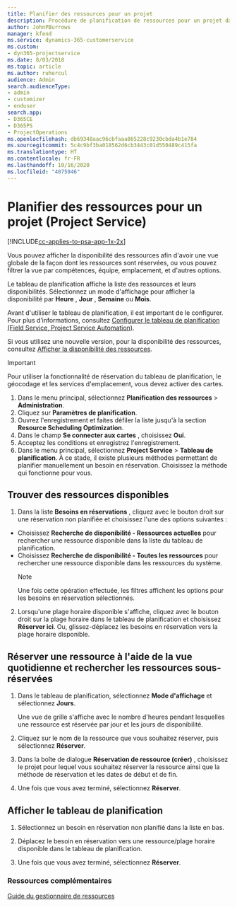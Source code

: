```yaml
---
title: Planifier des ressources pour un projet
description: Procédure de planification de ressources pour un projet dans Project Service
author: JohnPBurrows
manager: kfend
ms.service: dynamics-365-customerservice
ms.custom:
- dyn365-projectservice
ms.date: 8/03/2018
ms.topic: article
ms.author: ruhercul
audience: Admin
search.audienceType:
- admin
- customizer
- enduser
search.app:
- D365CE
- D365PS
- ProjectOperations
ms.openlocfilehash: db69348aac96cbfaaa865228c9230cbda4b1e784
ms.sourcegitcommit: 5c4c9bf3ba018562d6cb3443c01d550489c415fa
ms.translationtype: HT
ms.contentlocale: fr-FR
ms.lasthandoff: 10/16/2020
ms.locfileid: "4075946"
---
```

# <a name="schedule-resources-for-a-project-project-service"></a>Planifier des ressources pour un projet (Project Service)

[!INCLUDE[cc-applies-to-psa-app-1x-2x](../includes/cc-applies-to-psa-app-1x-2x.md)]

Vous pouvez afficher la disponibilité des ressources afin d'avoir une vue globale de la façon dont les ressources sont réservées, ou vous pouvez filtrer la vue par compétences, équipe, emplacement, et d'autres options.  
  
Le tableau de planification affiche la liste des ressources et leurs disponibilités. Sélectionnez un mode d'affichage pour afficher la disponibilité par **Heure** , **Jour** , **Semaine** ou **Mois**.  
  
Avant d'utiliser le tableau de planification, il est important de le configurer. Pour plus d’informations, consultez [Configurer le tableau de planification (Field Service, Project Service Automation)](https://docs.microsoft.com/dynamics365/field-service/configure-schedule-board).
  
Si vous utilisez une nouvelle version, pour la disponibilité des ressources, consultez [Afficher la disponibilité des ressources](../psa/view-resource-availability.md).  

> [!IMPORTANT]
>  Pour utiliser la fonctionnalité de réservation du tableau de planification, le géocodage et les services d'emplacement, vous devez activer des cartes.  
> 
> 1. Dans le menu principal, sélectionnez **Planification des ressources** > **Administration**.  
> 2. Cliquez sur **Paramètres de planification**.  
> 3. Ouvrez l'enregistrement et faites défiler la liste jusqu'à la section **Resource Scheduling Optimization**.  
> 4. Dans le champ **Se connecter aux cartes** , choisissez **Oui**.  
> 5. Acceptez les conditions et enregistrez l'enregistrement.  
> 6. Dans le menu principal, sélectionnez **Project Service** > **Tableau de planification**. À ce stade, il existe plusieurs méthodes permettant de planifier manuellement un besoin en réservation. Choisissez la méthode qui fonctionne pour vous.
  
## <a name="find-available-resources"></a>Trouver des ressources disponibles

1.  Dans la liste **Besoins en réservations** , cliquez avec le bouton droit sur une réservation non planifiée et choisissez l'une des options suivantes :  
  
- Choisissez **Recherche de disponibilité - Ressources actuelles** pour rechercher une ressource disponible dans la liste du tableau de planification.  
- Choisissez **Recherche de disponibilité - Toutes les ressources** pour rechercher une ressource disponible dans les ressources du système.  
   > [!NOTE]
   >  Une fois cette opération effectuée, les filtres affichent les options pour les besoins en réservation sélectionnés.  
  
2. Lorsqu'une plage horaire disponible s'affiche, cliquez avec le bouton droit sur la plage horaire dans le tableau de planification et choisissez **Réserver ici**. Ou, glissez-déplacez les besoins en réservation vers la plage horaire disponible.  
  

## <a name="book-a-resource-using-the-daily-view-and-find-whos-under-booked"></a>Réserver une ressource à l'aide de la vue quotidienne et rechercher les ressources sous-réservées
  
1.  Dans le tableau de planification, sélectionnez **Mode d'affichage** et sélectionnez **Jours**.  
  
    Une vue de grille s'affiche avec le nombre d'heures pendant lesquelles une ressource est réservée par jour et les jours de disponibilité.  
  
2.  Cliquez sur le nom de la ressource que vous souhaitez réserver, puis sélectionnez **Réserver**.  
  
3.  Dans la boîte de dialogue **Réservation de ressource (créer)** , choisissez le projet pour lequel vous souhaitez réserver la ressource ainsi que la méthode de réservation et les dates de début et de fin.  
  
4.  Une fois que vous avez terminé, sélectionnez **Réserver**.  
  
## <a name="view-to-the-schedule-board"></a>Afficher le tableau de planification
  
1.  Sélectionnez un besoin en réservation non planifié dans la liste en bas.  
  
2.  Déplacez le besoin en réservation vers une ressource/plage horaire disponible dans le tableau de planification.  
  
3.  Une fois que vous avez terminé, sélectionnez **Réserver**.  
  
### <a name="additional-resources"></a>Ressources complémentaires  
 [Guide du gestionnaire de ressources](../psa/resource-manager-guide.md)
